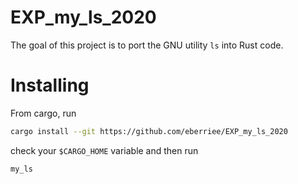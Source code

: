 # EXP_my_ls_2020

The goal of this project is to port the GNU utility `ls` into Rust code.

# Installing

From cargo, run

```sh
cargo install --git https://github.com/eberriee/EXP_my_ls_2020
```

check your `$CARGO_HOME` variable and 
then run

```sh
my_ls
```
